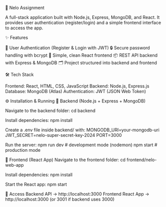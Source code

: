 🚀 Nelo Assignment

A full-stack application built with Node.js, Express, MongoDB, and React.
It provides user authentication (register/login) and a simple frontend interface to access the app.

✨ Features

🔑 User Authentication (Register & Login with JWT)
🔒 Secure password handling with bcrypt
🎨 Simple, clean React frontend
📦 REST API backend with Express & MongoDB
🗂 Project structured into backend and frontend

🛠 Tech Stack

Frontend: React, HTML, CSS, JavaScript
Backend: Node.js, Express.js
Database: MongoDB (Atlas)
Authentication: JWT (JSON Web Token)

⚙️ Installation & Running
🔹 Backend (Node.js + Express + MongoDB)

Navigate to the backend folder:
    cd backend


Install dependencies:
    npm install

Create a .env file inside backend/ with:
    MONGODB_URI=your-mongodb-uri
    JWT_SECRET=nelo-super-secret-key-2024
    PORT=3000

Run the server:
  npm run dev   # development mode (nodemon)
  npm start     # production mode


🔹 Frontend (React App)
    Navigate to the frontend folder:
    cd frontend/nelo-web-app


Install dependencies:
    npm install
    
Start the React app:
    npm start

🔹 Access
    Backend API → http://localhost:3000
    Frontend React App → http://localhost:3000 (or 3001 if backend uses 3000)

